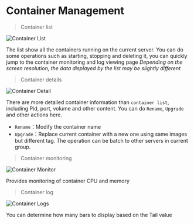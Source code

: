 # Container Management

> Container list

![Container List](_media/single-container-list.png)

The list show all the containers running on the current server. You can do some operations such as starting, stopping and deleting it, you can quickly jump to the container monitoring and log viewing page
*Depending on the screen resolution, the data displayed by the list may be slightly different*

> Container details

![Container Detail](_media/single-container-detail.png)

There are more detailed container information than `container list`, including Pid, port, volume and other content. You can do `Rename`, `Upgrade`  and other actions here. 

- `Rename`：Modify the container name
- `Upgrade`：Replace current container with a new one using same images but different tag. The operation can be batch to other servers in current group.

> Container monitoring

![Container Monitor](_media/container-monitor.png)

Provides monitoring of container CPU and memory

> Container log

![Container Logs](_media/single-container-logs.png)

You can determine how many bars to display based on the Tail value
